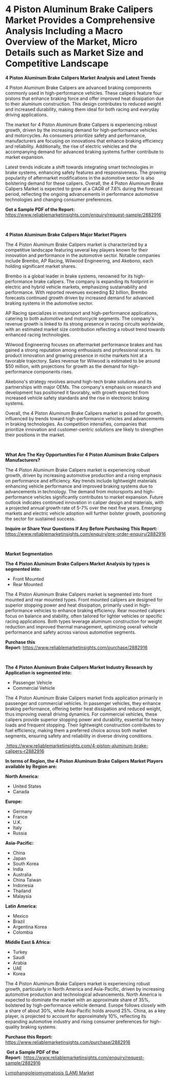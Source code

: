 <p><h1>4 Piston Aluminum Brake Calipers Market Provides a Comprehensive Analysis Including a Macro Overview of the Market, Micro Details such as Market Size and Competitive Landscape</h1></p><p><strong>4 Piston Aluminum Brake Calipers Market Analysis and Latest Trends</strong></p>
<p><p>4 Piston Aluminum Brake Calipers are advanced braking components commonly used in high-performance vehicles. These calipers feature four pistons that enhance braking force and offer improved heat dissipation due to their aluminum construction. This design contributes to reduced weight and increased durability, making them ideal for both racing and everyday driving applications.</p><p>The market for 4 Piston Aluminum Brake Calipers is experiencing robust growth, driven by the increasing demand for high-performance vehicles and motorcycles. As consumers prioritize safety and performance, manufacturers are focusing on innovations that enhance braking efficiency and reliability. Additionally, the rise of electric vehicles and the accompanying demand for advanced braking systems further contribute to market expansion.</p><p>Latest trends indicate a shift towards integrating smart technologies in brake systems, enhancing safety features and responsiveness. The growing popularity of aftermarket modifications in the automotive sector is also bolstering demand for these calipers. Overall, the 4 Piston Aluminum Brake Calipers Market is expected to grow at a CAGR of 7.8% during the forecast period, reflecting the ongoing advancements in performance automotive technologies and changing consumer preferences.</p></p>
<p><strong>Get a Sample PDF of the Report:&nbsp;</strong> <a href="https://www.reliablemarketinsights.com/enquiry/request-sample/2882916?utm_campaign=3017&utm_medium=2&utm_source=Github&utm_content=ia&utm_term=13032025&utm_id=4-piston-aluminum-brake-calipers">https://www.reliablemarketinsights.com/enquiry/request-sample/2882916</a></p>
<p>&nbsp;</p>
<p><strong>4 Piston Aluminum Brake Calipers Major Market Players</strong></p>
<p><p>The 4 Piston Aluminum Brake Calipers market is characterized by a competitive landscape featuring several key players known for their innovation and performance in the automotive sector. Notable companies include Brembo, AP Racing, Wilwood Engineering, and Akebono, each holding significant market shares.</p><p>Brembo is a global leader in brake systems, renowned for its high-performance brake calipers. The company is expanding its footprint in electric and hybrid vehicle markets, emphasizing sustainability and performance. With reported revenues exceeding $2 billion, Brembo forecasts continued growth driven by increased demand for advanced braking systems in the automotive sector.</p><p>AP Racing specializes in motorsport and high-performance applications, catering to both automotive and motorcycle segments. The company's revenue growth is linked to its strong presence in racing circuits worldwide, with an estimated market size contribution reflecting a robust trend towards enhanced racing technologies.</p><p>Wilwood Engineering focuses on aftermarket performance brakes and has gained a strong reputation among enthusiasts and professional racers. Its product innovation and growing presence in niche markets hint at a favorable trajectory. Sales revenue for Wilwood is estimated to be around $50 million, with projections for growth as the demand for high-performance components rises.</p><p>Akebono's strategy revolves around high-tech brake solutions and its partnerships with major OEMs. The company's emphasis on research and development has positioned it favorably, with growth expected from increased vehicle safety standards and the rise in electronic braking systems.</p><p>Overall, the 4 Piston Aluminum Brake Calipers market is poised for growth, influenced by trends toward high-performance vehicles and advancements in braking technologies. As competition intensifies, companies that prioritize innovation and customer-centric solutions are likely to strengthen their positions in the market.</p></p>
<p>&nbsp;</p>
<p><strong>What Are The Key Opportunities For 4 Piston Aluminum Brake Calipers Manufacturers?</strong></p>
<p><p>The 4 Piston Aluminum Brake Calipers market is experiencing robust growth, driven by increasing automotive production and a rising emphasis on performance and efficiency. Key trends include lightweight materials enhancing vehicle performance and improved braking systems due to advancements in technology. The demand from motorsports and high-performance vehicles significantly contributes to market expansion. Future outlook indicates continued innovation in caliper design and materials, with a projected annual growth rate of 5-7% over the next five years. Emerging markets and electric vehicle adoption will further bolster growth, positioning the sector for sustained success.</p></p>
<p><strong>Inquire or Share Your Questions If Any Before Purchasing This Report:</strong> <a href="https://www.reliablemarketinsights.com/enquiry/pre-order-enquiry/2882916?utm_campaign=3017&utm_medium=2&utm_source=Github&utm_content=ia&utm_term=13032025&utm_id=4-piston-aluminum-brake-calipers">https://www.reliablemarketinsights.com/enquiry/pre-order-enquiry/2882916</a></p>
<p>&nbsp;</p>
<p><strong>Market Segmentation</strong></p>
<p><strong>The 4 Piston Aluminum Brake Calipers Market Analysis by types is segmented into:</strong></p>
<p><ul><li>Front Mounted</li><li>Rear Mounted</li></ul></p>
<p><p>The 4 Piston Aluminum Brake Calipers market is segmented into front mounted and rear mounted types. Front mounted calipers are designed for superior stopping power and heat dissipation, primarily used in high-performance vehicles to enhance braking efficiency. Rear mounted calipers focus on balance and stability, often tailored for lighter vehicles or specific racing applications. Both types leverage aluminum construction for weight reduction and improved thermal management, optimizing overall vehicle performance and safety across various automotive segments.</p></p>
<p><strong>Purchase this Report:&nbsp;</strong><a href="https://www.reliablemarketinsights.com/purchase/2882916?utm_campaign=3017&utm_medium=2&utm_source=Github&utm_content=ia&utm_term=13032025&utm_id=4-piston-aluminum-brake-calipers">https://www.reliablemarketinsights.com/purchase/2882916</a></p>
<p>&nbsp;</p>
<p><strong>The 4 Piston Aluminum Brake Calipers Market Industry Research by Application is segmented into:</strong></p>
<p><ul><li>Passenger Vehicle</li><li>Commercial Vehicle</li></ul></p>
<p><p>The 4 Piston Aluminum Brake Calipers market finds application primarily in passenger and commercial vehicles. In passenger vehicles, they enhance braking performance, offering better heat dissipation and reduced weight, thus improving overall driving dynamics. For commercial vehicles, these calipers provide superior stopping power and durability, essential for heavy loads and frequent stopping. Their lightweight construction contributes to fuel efficiency, making them a preferred choice across both market segments, ensuring safety and reliability in diverse driving conditions.</p></p>
<p><a href="https://www.reliablemarketinsights.com/4-piston-aluminum-brake-calipers-r2882916?utm_campaign=3017&utm_medium=2&utm_source=Github&utm_content=ia&utm_term=13032025&utm_id=4-piston-aluminum-brake-calipers">&nbsp;https://www.reliablemarketinsights.com/4-piston-aluminum-brake-calipers-r2882916</a></p>
<p><strong>In terms of Region, the 4 Piston Aluminum Brake Calipers Market Players available by Region are:</strong></p>
<p>
    <p> <strong> North America: </strong>
        <ul>
            <li>United States</li>
            <li>Canada</li>
        </ul>
        </p> 
    <p> <strong> Europe: </strong>
        <ul>
            <li>Germany</li>
            <li>France</li>
            <li>U.K.</li>
            <li>Italy</li>
            <li>Russia</li>
        </ul>
        </p> 
    <p> <strong> Asia-Pacific: </strong>
        <ul>
            <li>China</li>
            <li>Japan</li>
            <li>South Korea</li>
            <li>India</li>
            <li>Australia</li>
            <li>China Taiwan</li>
            <li>Indonesia</li>
            <li>Thailand</li>
            <li>Malaysia</li>
        </ul>
        </p> 
    <p> <strong> Latin America: </strong>
        <ul>
            <li>Mexico</li>
            <li>Brazil</li>
            <li>Argentina Korea</li>
            <li>Colombia</li>
        </ul>
        </p> 
    <p> <strong> Middle East & Africa: </strong>
        <ul>
            <li>Turkey</li>
            <li>Saudi</li>
            <li>Arabia</li>
            <li>UAE</li>
            <li>Korea</li>
        </ul>
    </p>
    </p>
<p><p>The 4 Piston Aluminum Brake Calipers market is experiencing robust growth, particularly in North America and Asia-Pacific, driven by increasing automotive production and technological advancements. North America is expected to dominate the market with an approximate share of 35%, bolstered by high-performance vehicle demand. Europe follows closely with a share of about 30%, while Asia-Pacific holds around 25%. China, as a key player, is projected to account for approximately 10%, reflecting its expanding automotive industry and rising consumer preferences for high-quality braking systems.</p></p>
<p><strong>Purchase this Report: </strong><a href="https://www.reliablemarketinsights.com/purchase/2882916?utm_campaign=3017&utm_medium=2&utm_source=Github&utm_content=ia&utm_term=13032025&utm_id=4-piston-aluminum-brake-calipers">https://www.reliablemarketinsights.com/purchase/2882916</a></p>
<p>&nbsp;<strong>Get a Sample PDF of the Report:&nbsp;&nbsp;</strong><a href="https://www.reliablemarketinsights.com/enquiry/request-sample/2882916?utm_campaign=3017&utm_medium=2&utm_source=Github&utm_content=ia&utm_term=13032025&utm_id=4-piston-aluminum-brake-calipers">https://www.reliablemarketinsights.com/enquiry/request-sample/2882916</a></p>
<p><strong></strong></p>
<p><p><a href="https://github.com/sadimsamid/Market-Research-Report-List-1/blob/main/lymphangioleiomyomatosis-lam-market.md?utm_campaign=3017&utm_medium=2&utm_source=Github&utm_content=ia&utm_term=13032025&utm_id=4-piston-aluminum-brake-calipers">Lymphangioleiomyomatosis (LAM) Market</a></p></p>